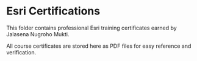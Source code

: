 # Esri Certifications

This folder contains professional Esri training certificates earned by Jalasena Nugroho Mukti.

All course certificates are stored here as PDF files for easy reference and verification.
